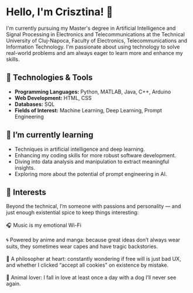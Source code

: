 # Hello, I'm Crisztina! 👋

I'm currently pursuing my Master's degree in Artificial Intelligence and Signal Processing in Electronics and Telecommunications at the Technical University of Cluj-Napoca, Faculty of Electronics, Telecommunications and Information Technology. I'm passionate about using technology to solve real-world problems and am always eager to learn more and enhance my skills.

## 🔧 Technologies & Tools
- **Programming Languages:** Python, MATLAB, Java, C++, Arduino
- **Web Development:** HTML, CSS
- **Databases:** SQL
- **Fields of Interest:** Machine Learning, Deep Learning, Prompt Engineering

## 🌱 I’m currently learning
- Techniques in artificial intelligence and deep learning.
- Enhancing my coding skills for more robust software development.
- Diving into data analysis and manipulation to extract meaningful insights.
- Exploring more about the potential of prompt engineering in AI.

## 👀 Interests
Beyond the technical, I’m someone with passions and personality — and just enough existential spice to keep things interesting:<br>
<br>
🎧 Music is my emotional Wi-Fi<br>
<br>
🌀 Powered by anime and manga: because great ideas don’t always wear suits, they sometimes wear capes and have tragic backstories.<br>
<br>
🧠 A philosopher at heart: constantly wondering if free will is just bad UX, and whether I clicked “accept all cookies” on existence by mistake.<br>
<br>
🐾 Animal lover: I fall in love at least once a day with a dog I’ll never see again.<br>

